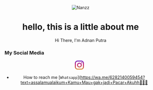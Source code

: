 <div align="center">
<img src="https://telegra.ph/file/b19b3ad52b573da94ae6b.jpg" alt="Nanzz" width="200" />

<p align="center">

<h1 align='center'>hello, this is a little about me</h1>

<p align='center'>Hi There, I'm Adnan Putra</p>

<p align='center'>

<h3 align="left">My Social Media  </h3>

<a href="https://www.instagram.com/NANZZ681"><img height="30" src="https://github.com/ArugaZ/ArugaZ/blob/main/images/instagram.svg?raw=true"></a>&nbsp;&nbsp;

</p>


- How to reach me  [`Whatsapp`](https://wa.me/6282140059454?text=assalamualaikum+Kamu+Mau+gak+jadi+Pacar+Akuhh🗿🗿🗿 
